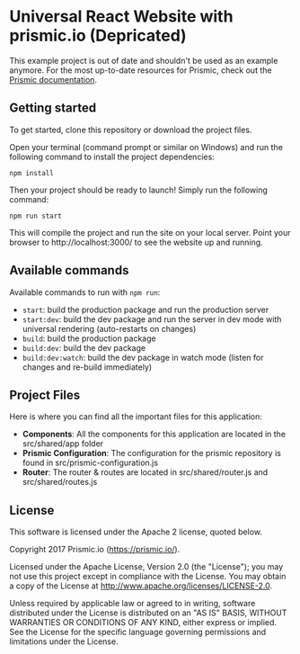# Universal React Website with prismic.io (Depricated)

This example project is out of date and shouldn't be used as an example anymore. For the most up-to-date resources for Prismic, check out the [Prismic documentation](https://prismic.io/docs).

## Getting started

To get started, clone this repository or download the project files.

Open your terminal (command prompt or similar on Windows) and run the following command to install the project dependencies:

```
npm install
```

Then your project should be ready to launch! Simply run the following command:

```
npm run start
```

This will compile the project and run the site on your local server. Point your browser to http://localhost:3000/ to see the website up and running.


## Available commands

Available commands to run with `npm run`:

 - `start`: build the production package and run the production server
 - `start:dev`: build the dev package and run the server in dev mode with universal rendering (auto-restarts on changes)
 - `build`: build the production package
 - `build:dev`: build the dev package
 - `build:dev:watch`: build the dev package in watch mode (listen for changes and re-build immediately)


## Project Files

Here is where you can find all the important files for this application:

 - **Components**: All the components for this application are located in the src/shared/app folder
 - **Prismic Configuration**: The configuration for the prismic repository is found in src/prismic-configuration.js
 - **Router**: The router & routes are located in src/shared/router.js and src/shared/routes.js



## License

This software is licensed under the Apache 2 license, quoted below.

Copyright 2017 Prismic.io (https://prismic.io/).

Licensed under the Apache License, Version 2.0 (the "License"); you may not use this project except in compliance with the License. You may obtain a copy of the License at http://www.apache.org/licenses/LICENSE-2.0.

Unless required by applicable law or agreed to in writing, software distributed under the License is distributed on an "AS IS" BASIS, WITHOUT WARRANTIES OR CONDITIONS OF ANY KIND, either express or implied. See the License for the specific language governing permissions and limitations under the License.
